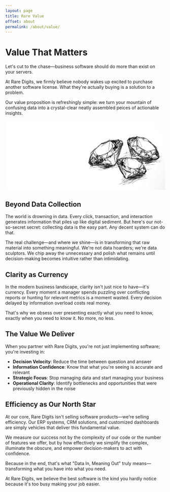 ```yaml
---
layout: page
title: Rare Value
offset: about
permalink: /about/value/
---
```


# Value That Matters

Let's cut to the chase—business software should do more than exist on your servers. 

At Rare Digits, we firmly believe nobody wakes up excited to purchase another software license. What they're actually buying is a solution to a problem.

Our value proposition is refreshingly simple: we turn your mountain of confusing data into a crystal-clear neatly assembled peices of actionable insights.

![](/assets/img/illustrations/value.jpg)

## Beyond Data Collection

The world is drowning in data. Every click, transaction, and interaction generates information that piles up like digital sediment. But here's our not-so-secret secret: collecting data is the easy part. Any decent system can do that.

The real challenge—and where we shine—is in transforming that raw material into something meaningful. We're not data hoarders; we're data sculptors. We chip away the unnecessary and polish what remains until decision-making becomes intuitive rather than intimidating.

## Clarity as Currency

In the modern business landscape, clarity isn't just nice to have—it's currency. Every moment a manager spends puzzling over conflicting reports or hunting for relevant metrics is a moment wasted. Every decision delayed by information overload costs real money.

That's why we obsess over presenting exactly what you need to know, exactly when you need to know it. No more, no less.

## The Value We Deliver

When you partner with Rare Digits, you're not just implementing software; you're investing in:

- **Decision Velocity**: Reduce the time between question and answer
- **Information Confidence**: Know that what you're seeing is accurate and relevant
- **Strategic Focus**: Stop managing data and start managing your business
- **Operational Clarity**: Identify bottlenecks and opportunities that were previously hidden in the noise

## Efficiency as Our North Star

At our core, Rare Digits isn't selling software products—we're selling efficiency. Our ERP systems, CRM solutions, and customized dashboards are simply vehicles that deliver this fundamental value.

We measure our success not by the complexity of our code or the number of features we offer, but by how effectively we simplify the complex, illuminate the obscure, and empower decision-makers to act with confidence.

Because in the end, that's what "Data In, Meaning Out" truly means—transforming what you have into what you need.

At Rare Digits, we believe the best software is the kind you hardly notice because it's too busy making your job easier.